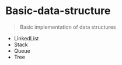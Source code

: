 # Basic-data-structure
> Basic implementation of data structures
* LinkedList
* Stack
* Queue
* Tree
